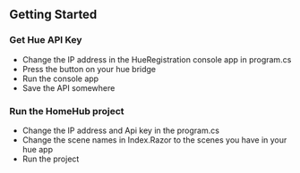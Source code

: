 ﻿## Getting Started

### Get Hue API Key
* Change the IP address in the HueRegistration console app in program.cs
* Press the button on your hue bridge
* Run the console app
* Save the API somewhere

### Run the HomeHub project
* Change the IP address and Api key in the program.cs
* Change the scene names in Index.Razor to the scenes you have in your hue app
* Run the project